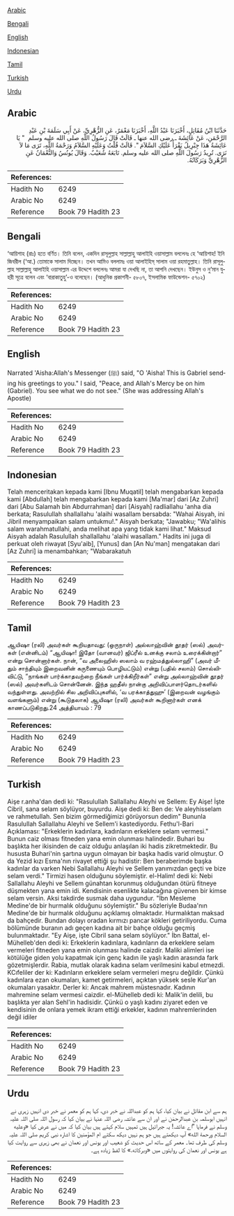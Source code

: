 [Arabic](#arabic)

[Bengali](#bengali)

[English](#english)

[Indonesian](#indonesian)

[Tamil](#tamil)

[Turkish](#turkish)

[Urdu](#urdu)

## Arabic


<div dir="rtl" lang="ar" style={{fontSize:'larger',backgroundColor:'#f8f9fa',padding:20}}>
حَدَّثَنَا ابْنُ مُقَاتِلٍ، أَخْبَرَنَا عَبْدُ اللَّهِ، أَخْبَرَنَا مَعْمَرٌ، عَنِ الزُّهْرِيِّ، عَنْ أَبِي سَلَمَةَ بْنِ عَبْدِ الرَّحْمَنِ، عَنْ عَائِشَةَ ـ رضى الله عنها ـ قَالَتْ قَالَ رَسُولُ اللَّهِ صلى الله عليه وسلم ‏ "‏ يَا عَائِشَةُ هَذَا جِبْرِيلُ يَقْرَأُ عَلَيْكِ السَّلاَمَ ‏"‏‏.‏ قَالَتْ قُلْتُ وَعَلَيْهِ السَّلاَمُ وَرَحْمَةُ اللَّهِ، تَرَى مَا لاَ نَرَى‏.‏ تُرِيدُ رَسُولَ اللَّهِ صلى الله عليه وسلم‏.‏ تَابَعَهُ شُعَيْبٌ‏.‏ وَقَالَ يُونُسُ وَالنُّعْمَانُ عَنِ الزُّهْرِيِّ وَبَرَكَاتُهُ‏.‏
</div>
<div style={{backgroundColor:'#f8f9fa',padding:20, marginBottom: 10}}><table> <thead> <tr> <th>References:</th> <th></th> </tr> </thead> <tbody><tr><td>Hadith No</td><td>6249</td></tr><tr><td>Arabic No</td><td>6249</td></tr><tr><td>Reference</td><td>Book 79 Hadith 23</td></tr></tbody></table></div>

## Bengali


<div dir="ltr" lang="bn" style={{fontSize:'larger',backgroundColor:'#f8f9fa',padding:20}}>
‘আয়িশাহ (রাঃ) হতে বর্ণিত। তিনি বলেন, একদিন রাসূলুল্লাহ সাল্লাল্লাহু আলাইহি ওয়াসাল্লাম বললেনঃ হে ‘আয়িশাহ! ইনি জিবরীল (‘আ.) তোমাকে সালাম দিচ্ছেন। তখন আমিও বললামঃ ওয়া আলাইহিস্ সালাম ওয়া রহমাতুল্লাহ। তিনি রাসূলুল্লাহ সাল্লাল্লাহু আলাইহি ওয়াসাল্লাম এর উদ্দেশে বললেনঃ আমরা যা দেখছি না, তা আপনি দেখছেন। ইউনুস ও নু‘মান যুহরী সূত্রে বলেন এবং ‘বারাকাতুহু’-ও বলেছেন। (আধুনিক প্রকাশনী- ৫৮০৭, ইসলামিক ফাউন্ডেশন- ৫৭০২)
</div>
<div style={{backgroundColor:'#f8f9fa',padding:20, marginBottom: 10}}><table> <thead> <tr> <th>References:</th> <th></th> </tr> </thead> <tbody><tr><td>Hadith No</td><td>6249</td></tr><tr><td>Arabic No</td><td>6249</td></tr><tr><td>Reference</td><td>Book 79 Hadith 23</td></tr></tbody></table></div>

## English


<div dir="ltr" lang="en" style={{fontSize:'larger',backgroundColor:'#f8f9fa',padding:20}}>
Narrated 'Aisha:Allah's Messenger (ﷺ) said, "O 'Aisha! This is Gabriel sending his greetings to you." I said, "Peace, and Allah's Mercy be on him (Gabriel). You see what we do not see." (She was addressing Allah's Apostle)
</div>
<div style={{backgroundColor:'#f8f9fa',padding:20, marginBottom: 10}}><table> <thead> <tr> <th>References:</th> <th></th> </tr> </thead> <tbody><tr><td>Hadith No</td><td>6249</td></tr><tr><td>Arabic No</td><td>6249</td></tr><tr><td>Reference</td><td>Book 79 Hadith 23</td></tr></tbody></table></div>

## Indonesian


<div dir="ltr" lang="id" style={{fontSize:'larger',backgroundColor:'#f8f9fa',padding:20}}>
Telah menceritakan kepada kami [Ibnu Muqatil] telah mengabarkan kepada kami [Abdullah] telah mengabarkan kepada kami [Ma'mar] dari [Az Zuhri] dari [Abu Salamah bin Abdurrahman] dari [Aisyah] radliallahu 'anha dia berkata; Rasulullah shallallahu 'alaihi wasallam bersabda: "Wahai Aisyah, ini Jibril menyampaikan salam untukmu!." Aisyah berkata; "Jawabku; "Wa'alihis salam warahmatullahi, anda melihat apa yang tidak kami lihat." Maksud Aisyah adalah Rasulullah shallallahu 'alaihi wasallam." Hadits ini juga di perkuat oleh riwayat [Syu'aib], [Yunus] dan [An Nu'man] mengatakan dari [Az Zuhri] ia menambahkan; "Wabarakatuh
</div>
<div style={{backgroundColor:'#f8f9fa',padding:20, marginBottom: 10}}><table> <thead> <tr> <th>References:</th> <th></th> </tr> </thead> <tbody><tr><td>Hadith No</td><td>6249</td></tr><tr><td>Arabic No</td><td>6249</td></tr><tr><td>Reference</td><td>Book 79 Hadith 23</td></tr></tbody></table></div>

## Tamil


<div dir="ltr" lang="ta" style={{fontSize:'larger',backgroundColor:'#f8f9fa',padding:20}}>
ஆயிஷா (ரலி) அவர்கள் கூறியதாவது: (ஒருநாள்) அல்லாஹ்வின் தூதர் (ஸல்) அவர்கள் (என்னிடம்) “ஆயிஷா! இதோ (வானவர்) ஜிப்ரீல் உனக்கு சலாம் உரைக்கின்றார்” என்று சொன்னார்கள். நான், “வ அலைஹிஸ் ஸலாம் வ ரஹ்மத்துல்லாஹி” (அவர் மீதும் சாந்தியும் இறைவனின் கருணையும் பொழியட்டும்) என்று (பதில் சலாம்) சொல்லிவிட்டு, “நாங்கள் பார்க்காதவற்றை நீங்கள் பார்க்கிறீர்கள்” என்று அல்லாஹ்வின் தூதர் (ஸல்) அவர்களிடம் சொன்னேன். இந்த ஹதீஸ் நான்கு அறிவிப்பாளர்தொடர்களில் வந்துள்ளது. அவற்றில் சில அறிவிப்புகளில், ‘வ பரக்காத்துஹு’ (இறைவன் வழங்கும் வளங்களும்) என்று (கூடுதலாக) ஆயிஷா (ரலி) அவர்கள் கூறினார்கள் எனக் காணப்படுகிறது.24 அத்தியாயம் : 79
</div>
<div style={{backgroundColor:'#f8f9fa',padding:20, marginBottom: 10}}><table> <thead> <tr> <th>References:</th> <th></th> </tr> </thead> <tbody><tr><td>Hadith No</td><td>6249</td></tr><tr><td>Arabic No</td><td>6249</td></tr><tr><td>Reference</td><td>Book 79 Hadith 23</td></tr></tbody></table></div>

## Turkish


<div dir="ltr" lang="tr" style={{fontSize:'larger',backgroundColor:'#f8f9fa',padding:20}}>
Aişe r.anha'dan dedi ki: "Rasulullah Sallallahu Aleyhi ve Sellem: Ey Aişe! İşte Cibril, sana selam söylüyor, buyurdu. Aişe dedi ki: Ben de: Ve aleyhisselam ve rahmetullah. Sen bizim görmediğimizi görüyorsun dedim" Bununla Rasulullah Sallallahu Aleyhi ve Sellem'i kastediyordu. Fethu'l-Bari Açıklaması: "Erkeklerin kadınlara, kadınların erkeklere selam vermesi." Bunun caiz olması fitneden yana emin olunması halindedir. Buhari bu başlıkta her ikisinden de caiz olduğu anlaşılan iki hadis zikretmektedir. Bu hususta Buhari'nin şartına uygun olmayan bir başka hadis varid olmuştur. O da Yezid kızı Esma'nın rivayet ettiği şu hadistir: Ben beraberimde başka kadınlar da varken Nebi Sallallahu Aleyhi ve Sellem yanımızdan geçti ve bize selam verdi." Tirmizi hasen olduğunu söylemiştir. el-Halim! dedi ki: Nebi Sallallahu Aleyhi ve Sellem günahtan korunmuş olduğundan ötürü fitneye düşmekten yana emin idi. Kendisinin esenlikte kalacağına güvenen bir kimse selam versin. Aksi takdirde susmak daha uygundur. "İbn Mesleme Medine'de bir hurmalık olduğunu söylemiştir." Bu sözleriyle Budaa'nın Medine'de bir hurmalık olduğunu açıklamış olmaktadır. Hurmalıktan maksad da bahçedir. Bundan dolayı oradan kırmızı pancar kökleri getiriliyordu. Cuma bölümünde buranın adı geçen kadına ait bir bahçe olduğu geçmiş bulunmaktadır. "Ey Aişe, işte Cibril sana selam söylüyor." İbn Battal, el-Mühelleb'den dedi ki: Erkeklerin kadınlara, kadınların da erkeklere selam vermeleri fitneden yana emin olunması halinde caizdir. Maliki alimleri ise kötülüğe giden yolu kapatmak için genç kadın ile yaşlı kadın arasında fark gözetmişlerdir. Rabia, mutlak olarak kadına selam verilmesini kabul etmezdi. KCıfeliler der ki: Kadınların erkeklere selam vermeleri meşru değildir. Çünkü kadınlara ezan okumaları, kamet getirmeleri, açıktan yüksek sesle Kur'an okumaları yasaktır. Derler ki: Ancak mahrem müstesnadır. Kadının mahremine selam vermesi caizdir. el-Mühelleb dedi ki: Malik'in delili, bu başlıkta yer alan Sehl'in hadisidir. Çünkü o yaşlı kadını ziyaret eden ve kendisinin de onlara yemek ikram ettiği erkekler, kadının mahremlerinden değil idiler
</div>
<div style={{backgroundColor:'#f8f9fa',padding:20, marginBottom: 10}}><table> <thead> <tr> <th>References:</th> <th></th> </tr> </thead> <tbody><tr><td>Hadith No</td><td>6249</td></tr><tr><td>Arabic No</td><td>6249</td></tr><tr><td>Reference</td><td>Book 79 Hadith 23</td></tr></tbody></table></div>

## Urdu


<div dir="rtl" lang="ur" style={{fontSize:'larger',backgroundColor:'#f8f9fa',padding:20}}>
ہم سے ابن مقاتل نے بیان کیا، کہا ہم کو عبداللہ نے خبر دی، کہا ہم کو معمر نے خبر دی انہیں زہری نے انہیں ابوسلمہ بن عبدالرحمٰن نے اور ان سے عائشہ رضی اللہ عنہا نے بیان کیا کہ رسول اللہ صلی اللہ علیہ وسلم نے فرمایا ”اے عائشہ! یہ جبرائیل ہیں تمہیں سلام کہتے ہیں بیان کیا کہ میں نے عرض کیا «وعليه السلام ورحمة الله» آپ دیکھتے ہیں جو ہم نہیں دیکھ سکتے ام المؤمنین کا اشارہ نبی کریم صلی اللہ علیہ وسلم کی طرف تھا۔ معمر کے ساتھ اس حدیث کو شعیب اور یونس اور نعمان نے بھی زہری سے روایت کیا ہے یونس اور نعمان کی روایتوں میں «وبركاته‏.» کا لفظ زیادہ ہے۔
</div>
<div style={{backgroundColor:'#f8f9fa',padding:20, marginBottom: 10}}><table> <thead> <tr> <th>References:</th> <th></th> </tr> </thead> <tbody><tr><td>Hadith No</td><td>6249</td></tr><tr><td>Arabic No</td><td>6249</td></tr><tr><td>Reference</td><td>Book 79 Hadith 23</td></tr></tbody></table></div>